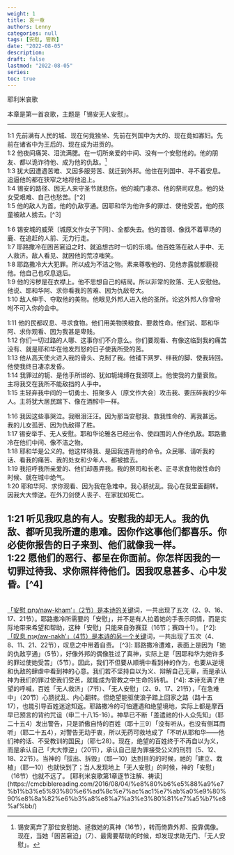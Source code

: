 ```yaml
---
weight: 1
title: 哀一章
authors: Lenny
categories: null
tags: [安慰, 管教]
date: "2022-08-05"
description: 
draft: false
lastmod: "2022-08-05"
series:
toc: true
---
```

耶利米哀歌  

本章是第一首哀歌，主题是「锡安无人安慰」。

<!--more-->
---

1:1 先前满有人民的城、现在何竟独坐、先前在列国中为大的、现在竟如寡妇。先前在诸省中为王后的、现在成为进贡的。  
1:2 他夜间痛哭、泪流满腮。在一切所亲爱的中间、没有一个安慰他的。他的朋友、都以诡诈待他、成为他的仇敌。[^1]  
1:3 犹大因遭遇苦难、又因多服劳苦、就迁到外邦。他住在列国中、寻不着安息。追逼他的都在狭窄之地将他追上。  
1:4 锡安的路径、因无人来守圣节就悲伤。他的城门凄凉、他的祭司叹息。他的处女受艰难、自己也愁苦。[^2]  
1:5 他的敌人为首。他的仇敌亨通。因耶和华为他许多的罪过、使他受苦。他的孩童被敌人掳去。[^3]  

1:6 锡安城的威荣〔城原文作女子下同〕、全都失去。他的首领、像找不着草场的鹿、在追赶的人前、无力行走。  
1:7 耶路撒冷在困苦窘迫之时、就追想古时一切的乐境。他百姓落在敌人手中、无人救济。敌人看见、就因他的荒凉嗤笑。  
1:8 耶路撒冷大大犯罪。所以成为不洁之物。素来尊敬他的、见他赤露就都藐视他。他自己也叹息退后。  
1:9 他的污秽是在衣襟上。他不思想自己的结局。所以非常的败落、无人安慰他。他说、耶和华阿、求你看我的苦难、因为仇敌夸大。  
1:10 敌人伸手、夺取他的美物。他眼见外邦人进入他的圣所。论这外邦人你曾吩咐不可入你的会中。  

1:11 他的民都叹息、寻求食物。他们用美物换粮食、要救性命。他们说、耶和华阿、求你观看、因为我甚是卑贱。  
1:12 你们一切过路的人哪、这事你们不介意么。你们要观看、有像这临到我的痛苦没有、就是耶和华在他发烈怒的日子使我所受的苦。  
1:13 他从高天使火进入我的骨头、克制了我。他铺下网罗、绊我的脚、使我转回。他使我终日凄凉发昏。  
1:14 我罪过的轭、是他手所绑的、犹如轭绳缚在我颈项上。他使我的力量衰败。主将我交在我所不能敌挡的人手中。  
1:15 主轻弃我中间的一切勇士、招聚多人〔原文作大会〕攻击我、要压碎我的少年人。主将犹大居民踹下、像在酒醡中一样。  

1:16 我因这些事哭泣。我眼泪汪汪。因为那当安慰我、救我性命的、离我甚远。我的儿女孤苦、因为仇敌得了胜。  
1:17 锡安举手、无人安慰。耶和华论雅各已经出令、使四围的人作他仇敌。耶路撒冷在他们中间、像不洁之物。  
1:18 耶和华是公义的。他这样待我、是因我违背他的命令。众民哪、请听我的话、看我的痛苦、我的处女和少年人、都被掳去。  
1:19 我招呼我所亲爱的、他们却愚弄我。我的祭司和长老、正寻求食物救性命的时候、就在城中绝气。  
1:20 耶和华阿、求你观看、因为我在急难中。我心肠扰乱。我心在我里面翻转。因我大大悖逆。在外刀剑使人丧子、在家犹如死亡。  

1:21 听见我叹息的有人。安慰我的却无人。我的仇敌、都听见我所遭的患难。因你作这事他们都喜乐。你必使你报告的日子来到、他们就像我一样。  
1:22 愿他们的恶行、都呈在你面前。你怎样因我的一切罪过待我、求你照样待他们。因我叹息甚多、心中发昏。[^4]  
---

[^1]: 锡安离弃了那位安慰她、拯救她的真神（16节），转而倚靠外邦、投靠偶像。现在，当她「困苦窘迫」（7）、最需要帮助的时候，却发现求助无门、「无人安慰」。 
<br>  
<u>「安慰 נָחַם/naw-kham’」（2节）是本诗的关键</u>词，一共出现了五次（2、9、16、17、21节）。耶路撒冷所需要的「安慰」，并不是有人拉着她的手表示同情，而是实际地带来希望和帮助，这种「安慰」只能来自弥赛亚（16节；赛四十1）。  
[^2]: <u>「叹息 אָנַח/aw-nakh’」（4节）是本诗的另一个关键</u>词，一共出现了五次（4、8、11、21、22节），叹息之中带着自责。  
[^3]: 耶路撒冷遭难，表面上是因为「她的仇敌亨通」（5节），好像外邦的偶像胜过了真神，实际上是「因耶和华为她许多的罪过使她受苦」（5节）。因此，我们不但要从顺境中看到神的作为，也要从逆境和仇敌的肆虐中看到神的心意。我们若不坚持自以为义、辩解自己无辜，而是承认神为我们的罪过使我们受苦，就能成为管教之中生命的转机。
[^4]: 本诗充满了绝望的呼喊，百姓「无人救济」（7节）、「无人安慰」（2、9、17、21节），「在急难中」（20节）心肠扰乱、内心翻转。但绝望能驱使浪子踏上回家之路（路十五17），也能引导百姓迷途知返。耶路撒冷的可怕遭遇和绝望境地，实际上都是摩西早已预言的背约咒诅（申二十八15-16）。神早已不断「差遣祂的仆人众先知」（耶二十五4）发出警告，只是骄傲自恃的百姓（耶十三9）「没有听从，也没有侧耳而听」（耶二十五4），对警告无动于衷，所以无药可救地成了「不听从耶和华——他们神的话、不受教训的国民」（耶七28）。现在，绝望的百姓终于不再自以为义，而是承认自己「大大悖逆」（20节），承认自己是为罪接受公义的刑罚（5、12、18、22节）。当神的「拔出、拆毁」（耶一10）达到目的的时候，祂的「建立、栽植」（耶一10）也就快到了；当人发现地上「无人安慰」的时候，神的「安慰」（16节）也就不远了。  
[耶利米哀歌第1章逐节注解、祷读](https://cmcbiblereading.com/2016/08/04/%e8%80%b6%e5%88%a9%e7%b1%b3%e5%93%80%e6%ad%8c%e7%ac%ac1%e7%ab%a0%e9%80%90%e8%8a%82%e6%b3%a8%e8%a7%a3%e3%80%81%e7%a5%b7%e8%af%bb/)
